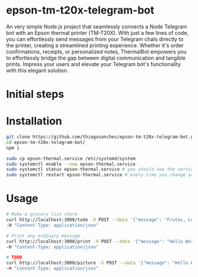 # epson-tm-t20x-telegram-bot
An very simple Node.js project that seamlessly connects a Node Telegram bot with an Epson thermal printer (TM-T20X). With just a few lines of code, you can effortlessly send messages from your Telegram chats directly to the printer, creating a streamlined printing experience. Whether it's order confirmations, receipts, or personalized notes, ThermalBot empowers you to effortlessly bridge the gap between digital communication and tangible prints. Impress your users and elevate your Telegram bot's functionality with this elegant solution.

# Initial steps


# Installation
```bash
git clone https://github.com/thiagosanches/epson-tm-t20x-telegram-bot.git
cd epson-tm-t20x-telegram-bot/
npm i

sudo cp epson-thermal.service /etc/systemd/system
sudo systemctl enable --now epson-thermal.service
sudo systemctl status epson-thermal.service # you should see the service running.
sudo systemctl restart epson-thermal.service # every time you change your index.js you must restart the service to apply the changes.
```

# Usage
```bash
# Make a grocery list store 
curl http://localhost:3000/todo -X POST --data '{"message": "Frutas, Legumes, Carnes, Pães, Leite, Ovos, Arroz, Feijão, Macarrão, Óleo, Açúcar, Sal, Café, Sabão, Papel higiênico"'} \
-H "Content-Type: application/json"

# Print any ordinary message
curl http://localhost:3000/print -X POST --data '{"message": "Hello World!"'} \
-H "Content-Type: application/json"

# TODO
curl http://localhost:3000/picture -X POST --data '{"message": "Hello World!"'} \
-H "Content-Type: application/json"
```